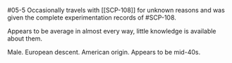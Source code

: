 #05-5
Occasionally travels with [[SCP-108]] for unknown reasons and was given the complete experimentation records of #SCP-108. 

Appears to be average in almost every way, little knowledge is available about them.

Male. European descent. American origin. Appears to be mid-40s.